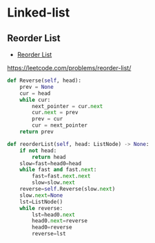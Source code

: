 # Linked-list

## Reorder List

+ [Reorder List](#reorder-list)

https://leetcode.com/problems/reorder-list/

``` python
def Reverse(self, head):
    prev = None
    cur = head
    while cur:
        next_pointer = cur.next
        cur.next = prev
        prev = cur
        cur = next_pointer
    return prev

def reorderList(self, head: ListNode) -> None:
    if not head:
        return head
    slow=fast=head0=head
    while fast and fast.next:
        fast=fast.next.next
        slow=slow.next
    reverse=self.Reverse(slow.next)
    slow.next=None
    lst=ListNode()
    while reverse:
        lst=head0.next
        head0.next=reverse
        head0=reverse
        reverse=lst
```